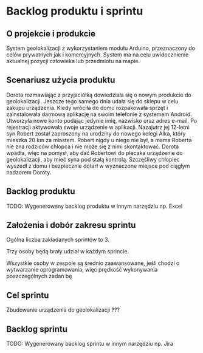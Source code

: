 # Backlog produktu i sprintu
## O projekcie i produkcie
System geolokalizacji z wykorzystaniem modułu Arduino, przeznaczony do celów prywatnych jak i komercyjnych. System ma na celu uwidocznienie aktualnej pozycji człowieka lub przedmiotu na mapie.

## Scenariusz użycia produktu
Dorota rozmawiając z przyjaciółką dowiedziała się o nowym produkcie do geolokalizacji. Jeszcze tego samego dnia udała się do sklepu w celu zakupu urządzenia. Kiedy wróciła do domu rozpakowała sprzęt i zainstalowała darmową aplikację na swoim telefonie z systemem Android. Utworzyła nowe konto podając jedynie imię, nazwisko oraz adres e-mail. Po rejestracji aktywowała swoje urządzenie w aplikacji. Nazajutrz jej 12-letni syn Robert został zaproszony na urodziny do nowego kolegi Alka, który mieszka 20 km za miastem. Robert nigdy u niego nie był, a mama Roberta nie zna rodziców chłopca i nie może się z nimi skontaktować. Dorota wpadła, więc na pomysł, aby dać Robertowi do plecaka urządzenie do geolokalizacji, aby mieć syna pod stałą kontrolą. Szczęśliwy chłopiec wyszedł z domu i bezpiecznie dotarł w wyznaczone miejsce pod ciągłym nadzorem Doroty.

## Backlog produktu
TODO:
Wygenerowany backlog produktu w innym narzędziu np. Excel


## Założenia i dobór zakresu sprintu
Ogólna liczba zakładanych sprintów to 3.

Trzy osoby będą brały udział w każdym sprincie.

Wszystkie osoby w zespole są średnio zaawansowane, jeśli chodzi o wytwarzanie oprogramowania, więc prędkość wykonywania poszczególnych zadań bę

## Cel sprintu
Zbudowanie urządzenia do geolokalizacji ???

## Backlog sprintu
TODO:
Wygenerowany backlog sprintu w innym narzędziu np. Jira


<!--stackedit_data:
eyJoaXN0b3J5IjpbLTgxNDEwNDgxMywtNDMzODAwMDE1LDIxND
A1MTYxMTcsLTE2NDM1NTg3ODhdfQ==
-->